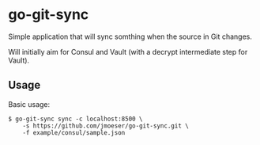 go-git-sync
===========

Simple application that will sync somthing when the source in Git changes.

Will initially aim for Consul and Vault (with a decrypt intermediate step for Vault).

## Usage

Basic usage:

```
$ go-git-sync sync -c localhost:8500 \
    -s https://github.com/jmoeser/go-git-sync.git \
    -f example/consul/sample.json
```
